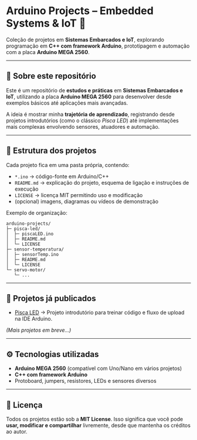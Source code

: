 # Arduino Projects – Embedded Systems & IoT 🚀

Coleção de projetos em **Sistemas Embarcados e IoT**, explorando programação em **C++ com framework Arduino**, prototipagem e automação com a placa **Arduino MEGA 2560**.

---

## 📖 Sobre este repositório

Este é um repositório de **estudos e práticas** em **Sistemas Embarcados e IoT**, utilizando a placa **Arduino MEGA 2560** para desenvolver desde exemplos básicos até aplicações mais avançadas.

A ideia é mostrar minha **trajetória de aprendizado**, registrando desde projetos introdutórios (como o clássico *Pisca LED*) até implementações mais complexas envolvendo sensores, atuadores e automação.

---

## 📂 Estrutura dos projetos

Cada projeto fica em uma pasta própria, contendo:

* `*.ino` → código-fonte em Arduino/C++
* `README.md` → explicação do projeto, esquema de ligação e instruções de execução
* `LICENSE` → licença MIT permitindo uso e modificação
* (opcional) imagens, diagramas ou vídeos de demonstração

Exemplo de organização:

```
arduino-projects/
├─ pisca-led/
│  ├─ piscaLED.ino
│  ├─ README.md
│  └─ LICENSE
├─ sensor-temperatura/
│  ├─ sensorTemp.ino
│  ├─ README.md
│  └─ LICENSE
└─ servo-motor/
   └─ ...
```

---

## 📌 Projetos já publicados

* [Pisca LED](./pisca-led) → Projeto introdutório para treinar código e fluxo de upload na IDE Arduino.

*(Mais projetos em breve...)*

---

## ⚙️ Tecnologias utilizadas

* **Arduino MEGA 2560** (compatível com Uno/Nano em vários projetos)
* **C++ com framework Arduino**
* Protoboard, jumpers, resistores, LEDs e sensores diversos

---

## 📝 Licença

Todos os projetos estão sob a **MIT License**.
Isso significa que você pode **usar, modificar e compartilhar** livremente, desde que mantenha os créditos ao autor.
